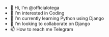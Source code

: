 - 👋 Hi, I’m @officialotega
- 👀 I’m interested in Coding
- 🌱 I’m currently learning Python using Django
- 💞️ I’m looking to collaborate on Django
- 📫 How to reach me Telegram

<!---
officialotega/officialotega is a ✨ special ✨ repository because its `README.md` (this file) appears on your GitHub profile.
You can click the Preview link to take a look at your changes.
--->
